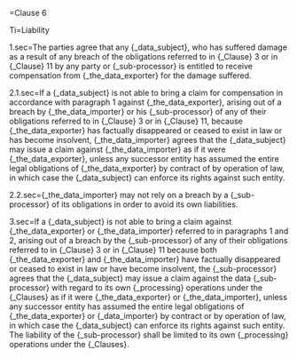 =Clause 6

Ti=Liability

1.sec=The parties agree that any {_data_subject}, who has suffered damage as a result of any breach of the obligations referred to in {_Clause} 3 or in {_Clause} 11 by any party or {_sub-processor} is entitled to receive compensation from {_the_data_exporter} for the damage suffered.

2.1.sec=If a {_data_subject} is not able to bring a claim for compensation in accordance with paragraph 1 against {_the_data_exporter}, arising out of a breach by {_the_data_importer} or his {_sub-processor} of any of their obligations referred to in {_Clause} 3 or in {_Clause} 11, because {_the_data_exporter} has factually disappeared or ceased to exist in law or has become insolvent, {_the_data_importer} agrees that the {_data_subject} may issue a claim against {_the_data_importer} as if it were {_the_data_exporter}, unless any successor entity has assumed the entire legal obligations of {_the_data_exporter} by contract of by operation of law, in which case the {_data_subject} can enforce its rights against such entity.

2.2.sec={_the_data_importer} may not rely on a breach by a {_sub-processor} of its obligations in order to avoid its own liabilities.

3.sec=If a {_data_subject} is not able to bring a claim against {_the_data_exporter} or {_the_data_importer} referred to in paragraphs 1 and 2, arising out of a breach by the {_sub-processor} of any of their obligations referred to in {_Clause} 3 or in {_Clause} 11 because both {_the_data_exporter} and {_the_data_importer} have factually disappeared or ceased to exist in law or have become insolvent, the {_sub-processor} agrees that the {_data_subject} may issue a claim against the data {_sub-processor} with regard to its own {_processing} operations under the {_Clauses} as if it were {_the_data_exporter} or {_the_data_importer}, unless any successor entity has assumed the entire legal obligations of {_the_data_exporter} or {_data_importer} by contract or by operation of law, in which case the {_data_subject} can enforce its rights against such entity. The liability of the {_sub-processor} shall be limited to its own {_processing} operations under the {_Clauses}.

